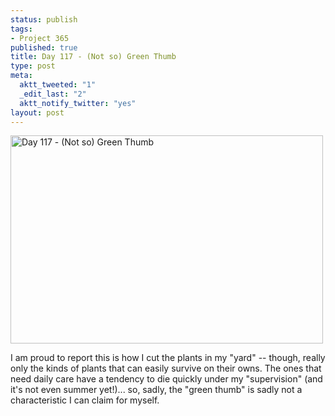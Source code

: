 ```yaml
--- 
status: publish
tags: 
- Project 365
published: true
title: Day 117 - (Not so) Green Thumb
type: post
meta: 
  aktt_tweeted: "1"
  _edit_last: "2"
  aktt_notify_twitter: "yes"
layout: post
---
```

<a href="http://www.flickr.com/photos/freeed/5663091445/" title="Day 117 - (Not so) Green Thumb by Fred​, on Flickr"><img src="http://farm6.static.flickr.com/5109/5663091445_13388fd41c.jpg" width="500" height="333" alt="Day 117 - (Not so) Green Thumb"/></a>

I am proud to report this is how I cut the plants in my "yard" -- though, really only the kinds of plants that can easily survive on their owns. The ones that need daily care have a tendency to die quickly under my "supervision" (and it's not even summer yet!)... so, sadly, the "green thumb" is sadly not a characteristic I can claim for myself.
